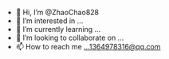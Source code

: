 - 👋 Hi, I’m @ZhaoChao828
- 👀 I’m interested in ...
- 🌱 I’m currently learning ...
- 💞️ I’m looking to collaborate on ...
- 📫 How to reach me ...1364978316@qq.com

<!---
ZhaoChao828/ZhaoChao828 is a ✨ special ✨ repository because its `README.md` (this file) appears on your GitHub profile.
You can click the Preview link to take a look at your changes.
--->
